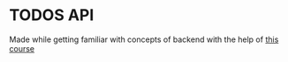 # TODOS API

Made while getting familiar with concepts of backend with the help of [this course](https://www.udemy.com/the-complete-nodejs-developer-course-2/learn/v4/overview)